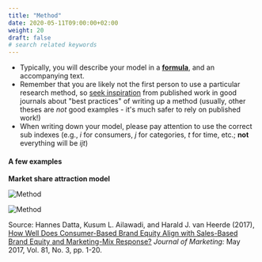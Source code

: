 ```yaml
---
title: "Method"
date: 2020-05-11T09:00:00+02:00
weight: 20
draft: false
# search related keywords
---
```


* Typically, you will describe your model in a <ins>**formula**</ins>, and an accompanying text.
* Remember that you are likely not the first person to use a particular research method, so [seek inspiration](../../literature/journals.md) from published work in good journals about "best practices" of writing up a method (usually, other theses are *not* good examples - it's much safer to rely on published work!)
* When writing down your model, please pay attention to use the correct sub indexes (e.g., *i* for consumers, *j* for categories, *t* for time, etc.; __not__ everything will be *ijt*)

#### A few examples

__Market share attraction model__

![Method](/assets/method1.png)

![Method](/assets/method2.png)

Source: Hannes Datta, Kusum L. Ailawadi, and Harald J. van Heerde (2017), [How Well Does Consumer-Based Brand Equity Align with Sales-Based Brand Equity and Marketing-Mix Response?](https://doi.org/10.1509%2Fjm.15.0340) *Journal of Marketing:* May 2017, Vol. 81, No. 3, pp. 1-20.

